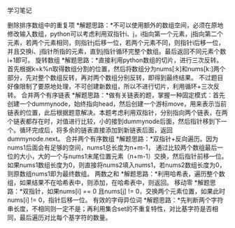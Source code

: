 学习笔记

删除排序数组中的重复项
*解题思路：*不可以使用额外的数组空间，必须在原地修改输入数组，python可以考虑利用双指针i、j，i指向第一个元素，j指向第二个元素，若两个元素相同，则指针j后移一位，若两个元素不同，则指针i后移一位，并且交换i、j指针所指的元素，直到j指针循环完整个数组。最后返回不同元素个数i+1即可。
旋转数组
*解题思路：*直接利用python数组的切片，进行三次反转。首先根据k=k%n取得数组分割的位置，然后将数组分为nums[:k]和nums[k:]两个部分，先对整个数组反转，再对两个数组分别反转，即得到最终结果。 不过题目好像限制了要原地处理，不可创建新数组，所以不进行切片，利用循环+三次反转。
合并两个有序链表
*解题思路：*做有关链表的题，掌握一种固定模式：首先创建一个dummynode，始终指向head，然后创建一个游标move，用来表示当前链表的位置，此后根据题意解决。本题考虑利用双指针，分别指向两个链表，在两个链表都存在时，对值进行比较，小的接到dummynode后面，然后指针移到下一个。循环完成后，将多余的链表直接添加到新链表后面，返回dummynode.next。
合并两个有序数组
*解题思路：*双指针+反向遍历。因为nums1后面会有足够的空间，nums1总长度为n+m-1， 通过比较两个数组最后一位的大小，大的一个与nums1末尾位置元素（n+m-1）交换，然后指针前移一位。如果nums1数组长度为0，则直接将nums2填入nums1，若nums2数组长度为0，则原数组nums1即为最终数组。
两数之和
*解题思路：*利用哈希表，遍历整个数组，如果结果不在哈希表中，则添加，在哈希表中，则返回。
移动零
*解题思路：*双指针，如果nums[i] == 0 且nums[j] != 0，交换两个元素位置，如果此时nums[i] != 0，指针后移一位。
有效的字母异位词
*解题思路：*先判断两个字符串长度，不相同则一定不是；再利用集合set的不重复特性，对比基字符是否相同，最后遍历对比每个基字符的数量。

